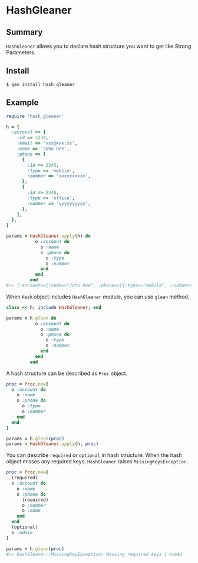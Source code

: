 # HashGleaner
## Summary
`HashGleaner` allows you to declare hash structure you want to get like Strong Parameters.

## Install
```
$ gem install hash_gleaner
```

## Example

```ruby
require 'hash_gleaner'

h = {
  :account => {
    :id => 1234,
    :email => 'xxx@xxx.xx',
    :name => 'John Doe',
    :phone => [
      {
        :id => 2345,
        :type => 'mobile',
        :number => 'xxxxxxxxxx',
      },
      {
        :id => 2346,
        :type => 'office',
        :number => 'yyyyyyyyyy',
      },
    ],
  },
}

params = HashGleaner.apply(h) do
           o :account do
             o :name
             o :phone do
               o :type
               o :number
             end
           end
         end
#=> {:account=>{:name=>"John Doe", :phone=>[{:type=>"mobile", :number=>"xxxxxxxxxx"}, {:type=>"office", :number=>"yyyyyyyyyy"}]}}
```

When `Hash` object includes `HashGleaner` module, you can use `glean` method.

```ruby
class << h; include HashGleaner; end

params = h.glean do
           o :account do
             o :name
             o :phone do
               o :type
               o :number
             end
           end
         end
```

A hash structure can be described as `Proc` object.

```ruby
proc = Proc.new{
  o :account do
    o :name
    o :phone do
      o :type
      o :number
    end
  end
}

params = h.glean(proc)
params = HashGleaner.apply(h, proc)
```

You can describe `required` or `optional` in hash structure.
When the hash object misses any required keys,
`HashGleaner` raises `MissingKeysException`.

```ruby
proc = Proc.new{
  (required)
  o :account do
    o :name
    o :phone do
      (required)
      o :number
      o :name
    end
  end
  (optional)
  o :admin
}

params = h.glean(proc)
#=> HashGleaner::MissingKeyException: Missing required keys [:name]
```
